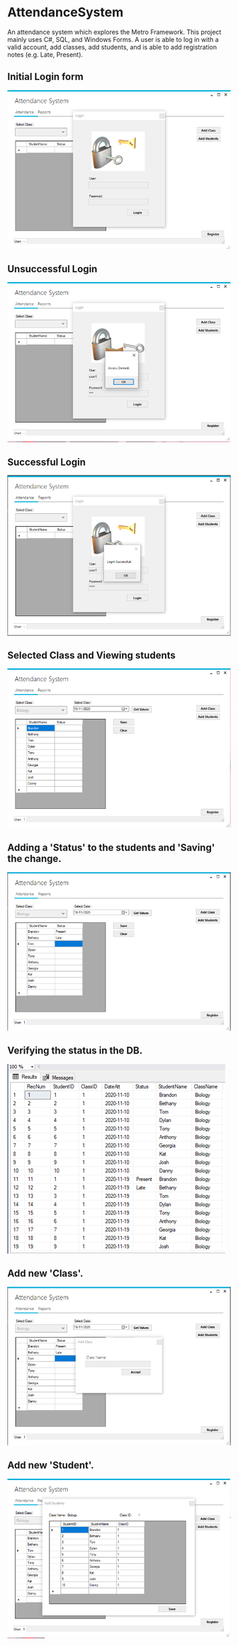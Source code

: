 # AttendanceSystem
An attendance system which explores the Metro Framework. This project mainly uses C#, SQL, and Windows Forms. 
A user is able to log in with a valid account, add classes, add students, and is able to add registration notes (e.g. Late, Present).

## Initial Login form
![](Images/attendance-1.png)

## Unsuccessful Login
![](Images/attendance-2.PNG)

## Successful Login
![](Images/attendance-3.PNG)

## Selected Class and Viewing students 
![](Images/attendance-4.PNG)

## Adding a 'Status' to the students and 'Saving' the change. 
![](Images/attendance-5.PNG)

## Verifying the status in the DB. 
![](Images/attendance-6.PNG)

## Add new 'Class'. 
![](Images/attendance-7.PNG)

## Add new 'Student'. 
![](Images/attendance-8.PNG)

